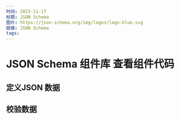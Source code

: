 ```yaml
---
时间: 2023-11-17
标题: JSON Schema
图片: https://json-schema.org/img/logos/logo-blue.svg
链接: JSON Schema
tags:
---
```

# JSON Schema 组件库 查看组件代码

## 定义JSON 数据

## 校验数据

## 
